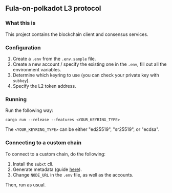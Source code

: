 ## Fula-on-polkadot L3 protocol

### What this is

This project contains the blockchain client and consensus services. 

### Configuration
1. Create a `.env` from the `.env.sample` file.
2. Create a new account / specify the existing one in the `.env`, fill out
all the environment variables.
3. Determine which keyring to use (you can check your private key with `subkey`).
4. Specify the L2 token address.

### Running
Run the following way:
```
cargo run --release --features <YOUR_KEYRING_TYPE>
```

The `<YOUR_KEYRING_TYPE>` can be either "ed25519", "sr25519", or "ecdsa".

### Connecting to a custom chain

To connect to a custom chain, do the following:
1. Install the `subxt` cli.
2. Generate metadata (guide [here](https://github.com/paritytech/subxt#downloading-metadata-from-a-substrate-node)).
3. Change `NODE_URL` in the `.env` file, as well as the accounts.

Then, run as usual.